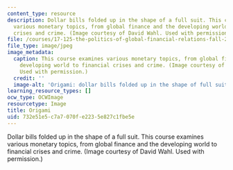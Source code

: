 ```yaml
---
content_type: resource
description: Dollar bills folded up in the shape of a full suit. This course examines
  various monetary topics, from global finance and the developing world to financial
  crises and crime. (Image courtesy of David Wahl. Used with permission.)
file: /courses/17-125-the-politics-of-global-financial-relations-fall-2007/732e51e5c7a7070fe2235e827c1fbe5e_17-125f07.jpg
file_type: image/jpeg
image_metadata:
  caption: This course examines various monetary topics, from global finance and the
    developing world to financial crises and crime. (Image courtesy of [David Wahl](http://www.creativecreativity.com/).
    Used with permission.)
  credit: ''
  image-alt: 'Origami: dollar bills folded up in the shape of full suit.'
learning_resource_types: []
ocw_type: OCWImage
resourcetype: Image
title: Origami
uid: 732e51e5-c7a7-070f-e223-5e827c1fbe5e
---
```

Dollar bills folded up in the shape of a full suit. This course examines various monetary topics, from global finance and the developing world to financial crises and crime. (Image courtesy of David Wahl. Used with permission.)


